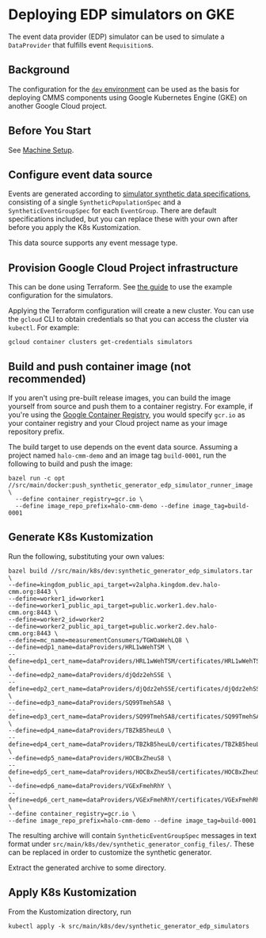 # Deploying EDP simulators on GKE

The event data provider (EDP) simulator can be used to simulate a `DataProvider`
that fulfills event `Requisition`s.

## Background

The configuration for the [`dev` environment](../../src/main/k8s/dev) can be
used as the basis for deploying CMMS components using Google Kubernetes Engine
(GKE) on another Google Cloud project.

## Before You Start

See [Machine Setup](machine-setup.md).

## Configure event data source

Events are generated according to
[simulator synthetic data specifications](../../src/main/proto/wfa/measurement/api/v2alpha/event_group_metadata/testing/simulator_synthetic_data_spec.proto),
consisting of a single `SyntheticPopulationSpec` and a `SyntheticEventGroupSpec`
for each `EventGroup`. There are default specifications included, but you can
replace these with your own after before you apply the K8s Kustomization.

This data source supports any event message type.

## Provision Google Cloud Project infrastructure

This can be done using Terraform. See [the guide](terraform.md) to use the
example configuration for the simulators.

Applying the Terraform configuration will create a new cluster. You can use the
`gcloud` CLI to obtain credentials so that you can access the cluster via
`kubectl`. For example:

```shell
gcloud container clusters get-credentials simulators
```

## Build and push container image (not recommended)

If you aren't using pre-built release images, you can build the image yourself
from source and push them to a container registry. For example, if you're using
the [Google Container Registry](https://cloud.google.com/container-registry),
you would specify `gcr.io` as your container registry and your Cloud project
name as your image repository prefix.

The build target to use depends on the event data source. Assuming a project
named `halo-cmm-demo` and an image tag `build-0001`, run the following to build
and push the image:

```shell
bazel run -c opt //src/main/docker:push_synthetic_generator_edp_simulator_runner_image \
  --define container_registry=gcr.io \
  --define image_repo_prefix=halo-cmm-demo --define image_tag=build-0001
```

## Generate K8s Kustomization

Run the following, substituting your own values:

```shell
bazel build //src/main/k8s/dev:synthetic_generator_edp_simulators.tar \
--define=kingdom_public_api_target=v2alpha.kingdom.dev.halo-cmm.org:8443 \
--define=worker1_id=worker1
--define=worker1_public_api_target=public.worker1.dev.halo-cmm.org:8443 \
--define=worker2_id=worker2
--define=worker2_public_api_target=public.worker2.dev.halo-cmm.org:8443 \
--define=mc_name=measurementConsumers/TGWOaWehLQ8 \
--define=edp1_name=dataProviders/HRL1wWehTSM \
--define=edp1_cert_name=dataProviders/HRL1wWehTSM/certificates/HRL1wWehTSM \
--define=edp2_name=dataProviders/djQdz2ehSSE \
--define=edp2_cert_name=dataProviders/djQdz2ehSSE/certificates/djQdz2ehSSE \
--define=edp3_name=dataProviders/SQ99TmehSA8 \
--define=edp3_cert_name=dataProviders/SQ99TmehSA8/certificates/SQ99TmehSA8 \
--define=edp4_name=dataProviders/TBZkB5heuL0 \
--define=edp4_cert_name=dataProviders/TBZkB5heuL0/certificates/TBZkB5heuL0 \
--define=edp5_name=dataProviders/HOCBxZheuS8 \
--define=edp5_cert_name=dataProviders/HOCBxZheuS8/certificates/HOCBxZheuS8 \
--define=edp6_name=dataProviders/VGExFmehRhY \
--define=edp6_cert_name=dataProviders/VGExFmehRhY/certificates/VGExFmehRhY \
--define container_registry=gcr.io \
--define image_repo_prefix=halo-cmm-demo --define image_tag=build-0001
```

The resulting archive will contain `SyntheticEventGroupSpec` messages in text
format under `src/main/k8s/dev/synthetic_generator_config_files/`. These can be
replaced in order to customize the synthetic generator.

Extract the generated archive to some directory.

## Apply K8s Kustomization

From the Kustomization directory, run

```shell
kubectl apply -k src/main/k8s/dev/synthetic_generator_edp_simulators
```
